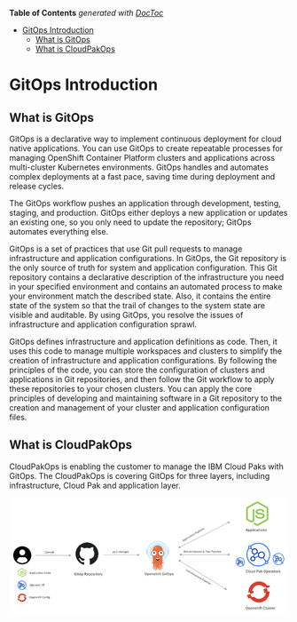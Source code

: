 <!-- START doctoc generated TOC please keep comment here to allow auto update -->
<!-- DON'T EDIT THIS SECTION, INSTEAD RE-RUN doctoc TO UPDATE -->
**Table of Contents**  *generated with [DocToc](https://github.com/thlorenz/doctoc)*

- [GitOps Introduction](#gitops-introduction)
  - [What is GitOps](#what-is-gitops)
  - [What is CloudPakOps](#what-is-cloudpakops)

<!-- END doctoc generated TOC please keep comment here to allow auto update -->

# GitOps Introduction

## What is GitOps

GitOps is a declarative way to implement continuous deployment for cloud native applications. You can use GitOps to create repeatable processes for managing OpenShift Container Platform clusters and applications across multi-cluster Kubernetes environments. GitOps handles and automates complex deployments at a fast pace, saving time during deployment and release cycles.

The GitOps workflow pushes an application through development, testing, staging, and production. GitOps either deploys a new application or updates an existing one, so you only need to update the repository; GitOps automates everything else.

GitOps is a set of practices that use Git pull requests to manage infrastructure and application configurations. In GitOps, the Git repository is the only source of truth for system and application configuration. This Git repository contains a declarative description of the infrastructure you need in your specified environment and contains an automated process to make your environment match the described state. Also, it contains the entire state of the system so that the trail of changes to the system state are visible and auditable. By using GitOps, you resolve the issues of infrastructure and application configuration sprawl.

GitOps defines infrastructure and application definitions as code. Then, it uses this code to manage multiple workspaces and clusters to simplify the creation of infrastructure and application configurations. By following the principles of the code, you can store the configuration of clusters and applications in Git repositories, and then follow the Git workflow to apply these repositories to your chosen clusters. You can apply the core principles of developing and maintaining software in a Git repository to the creation and management of your cluster and application configuration files.

## What is CloudPakOps

CloudPakOps is enabling the customer to manage the IBM Cloud Paks with GitOps. The CloudPakOps is covering GitOps for three layers, including infrastructure, Cloud Pak and application layer.

![CloudPakOps Overview](./images/cloudpakops-overview.png)   